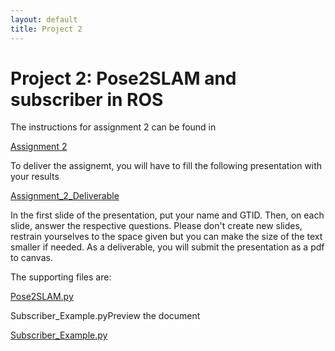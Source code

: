 ```yaml
---
layout: default
title: Project 2
---
```


# Project 2: Pose2SLAM and subscriber in ROS

The instructions for assignment 2 can be found in

<a href="./Assignment_2.pdf" download="Assignment_2">Assignment 2</a>

To deliver the assignemt, you will have to fill the following presentation with your results

<a href="./Assignment_2_Deliverable.pptx" download="Assignment_2_Deliverable">Assignment_2_Deliverable</a>

In the first slide of the presentation, put your name and GTID. Then, on each slide, answer
the respective questions. Please don't create new slides, restrain yourselves to
the space given but you can make the size of the text smaller if needed. As a
deliverable, you will submit the presentation as a pdf to canvas.

The supporting files are:

<a href="./Pose2SLAM.py" download="Pose2SLAM.py">Pose2SLAM.py</a>

Subscriber_Example.pyPreview the document

<a href="./Subscriber_Example.py" download="Subscriber_Example.py">Subscriber_Example.py</a>

